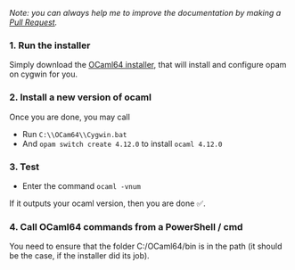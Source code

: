 <i>

Note: you can always help me to improve the documentation by making a [Pull Request](https://github.com/QuentinRa/intellij-ocaml/docs).

</i>

### 1. Run the installer

Simply download the [OCaml64 installer](https://fdopen.github.io/opam-repository-mingw/installation/), that will install and configure opam on cygwin for you. 

### 2. Install a new version of ocaml

Once you are done, you may call

* Run `C:\\OCam64\\Cygwin.bat`
* And `opam switch create 4.12.0` to install `ocaml 4.12.0`

### 3. Test

* Enter the command `ocaml -vnum`

If it outputs your ocaml version, then you are done ✅.

### 4. Call OCaml64 commands from a PowerShell / cmd

You need to ensure that the folder C:/OCaml64/bin is in the path (it should be the case, if the installer did its job).